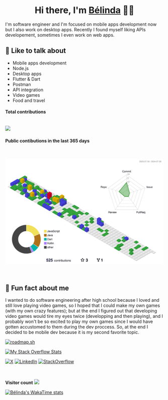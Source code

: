 <!-- ![](header.jpg) -->
<h1 align="center">
  Hi there, I'm <a href="https://github.com/belinda-g-freitas">Bélinda</a> 👋🏻
</h1>

I'm software engineer and I'm focused on mobile apps development now but I also work on desktop apps. Recently I found myself liking APIs developement, sometimes I even work on web apps.


## 💬 Like to talk about
- Mobile apps development
- Node.js
- Desktop apps
- Flutter & Dart
- Postman
- API integration
- Video games
- Food and travel

#### Total contributions 
</br>
<img height="180em" src="https://github-readme-streak-stats.herokuapp.com/?user=belinda-g-freitas&hide_border=true" />

#### Public contibutions in the last 365 days
</br>

![](./profile-3d-contrib/profile-gitblock.svg)

</br>

## 🤡 Fun fact about me
I wanted to do software engineering after high school because I loved and still love playing video games, so I hoped that I could make my own games (with my own crazy features); but at the end I figured out that developing video games would tire my eyes twice (developping and then playing), and I probably won't be so excited to play my own games since I would have gotten accustomed to them during the dev proccess. So, at the end I decided to be mobile dev because it is my second favorite topic.


[![roadmap.sh](https://roadmap.sh/card/wide/65327fe7b5d7a4eb01ea5e2e?variant=dark&roadmaps=software-architect%2Cflutter%2Cnodejs%2Cbackend)](https://roadmap.sh) 


[![My Stack Overflow Stats](https://so-stats.vercel.app/api?user=17637096)](https://github.com/kurt-liao/so-stats)

<!-- socials -->
<p> 
  <a href="https://x.com/B_GloriaFreitas" target="_blank"><img alt="X" src="https://img.shields.io/badge/x-%2312100E.svg?&style=for-the-badge&logo=x&logoColor=white&" /></a> 
  <a href="https://www.linkedin.com/in/belinda-g-freitas" target="_blank"><img alt="LinkedIn" src="https://img.shields.io/badge/linkedin-%230077B5.svg?&style=for-the-badge&logo=linkedin&logoColor=white" /></a> 
  <a href="https://stackoverflow.com/users/17637096/belinda-g-freitas" target="_blank"><img alt="StackOverflow" src="https://img.shields.io/badge/stackoverflow-%2312100E.svg?&style=for-the-badge&logo=stackoverflow&logoColor=white" /></a>
</p>
</br>
<!-- stats -->
<!-- <div> -->
  <!-- most used languages -->
<!--   <a href="https://github.com/belinda-g-freitas">
    <img alt="Top Langs" height=240 align="center" src="https://github-readme-stats-belinda-g-freitas.vercel.app/api/top-langs/?username=belinda-g-freitas&layout=compact&langs_count=12" />
  </a> -->
  <!-- github stats -->
<!--   <a href="https://github.com/belinda-g-freitas">
    <img alt="Bélinda's GitHub Stats" height=240 align="center" src="https://github-readme-stats-belinda-g-freitas.vercel.app/api?username=belinda-g-freitas&custom_title=GitHub%20Stats&show_icons=true&theme=chartreuse-dark&count_private=true&include_all_commits=true&show=prs_merged,&hide=stars,issues"/>
  </a> -->
<!-- </div> -->
</br>
<b>Visitor count</b>
<img src="https://profile-counter.glitch.me/belinda-g-freitas/count.svg" />

[![Bélinda's WakaTime stats](https://github-readme-stats.vercel.app/api/wakatime?username=belinda_g_freitas)](https://github.com/anuraghazra/github-readme-stats)


